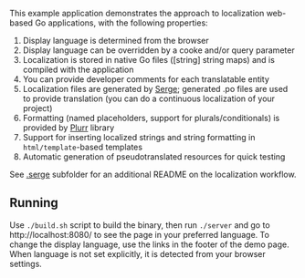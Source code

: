 This example application demonstrates the approach to
localization web-based Go applications, with the following
properties:

 1. Display language is determined from the browser
 2. Display language can be overridden by a cooke and/or query parameter
 3. Localization is stored in native Go files ([string] string maps)
    and is compiled with the application
 4. You can provide developer comments for each
    translatable entity
 5. Localization files are generated by
    [Serge](https://github.com/evernote/serge); generated .po files
    are used to provide translation (you can do a continuous
    localization of your project)
 6. Formatting (named placeholders, support for plurals/conditionals)
    is provided by [Plurr](https://github.com/iafan/Plurr) library
 7. Support for inserting localized strings and string formatting in
    `html/template`-based templates
 8. Automatic generation of pseudotranslated resources for quick testing

See [.serge](.serge/) subfolder for an additional README on the localization workflow.

Running
-------

Use `./build.sh` script to build the binary, then run `./server` and go to http://localhost:8080/ to see the page in your preferred language.
To change the display language, use the links in the footer of the demo page.
When language is not set explicitly, it is detected from your browser settings.